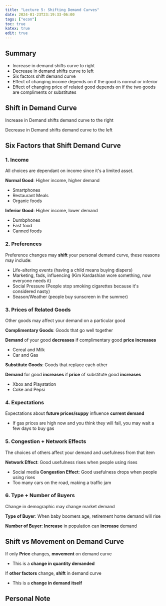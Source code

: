 ```yaml
---
title: "Lecture 5: Shifting Demand Curves"
date: 2024-01-23T23:19:33-06:00
tags: ["econ"]
toc: true
katex: true
edit: true
---
```


## Summary
- Increase in demand shifts curve to right
- Decrease in demand shifts curve to left
- Six factors shift demand curve
- Effect of changing income depends on if the good is normal or inferior
- Effect of changing price of related good depends on if the two goods are compliments or substitutes
## Shift in Demand Curve
Increase in Demand shifts demand curve to the right

Decrease in Demand shifts demand curve to the left

## Six Factors that Shift Demand Curve
### 1. Income
All choices are dependant on income since it's a limited asset.

**Normal Good**: Higher income, higher demand
- Smartphones
- Restaurant Meals
- Organic foods

**Inferior Good**: Higher income, lower demand
- Dumbphones
- Fast food
- Canned foods
### 2. Preferences
Preference changes may **shift** your personal demand curve, these reasons may include:
- Life-altering events (having a child means buying diapers)
- Marketing, fads, influencing (Kim Kardashian wore something, now everyone needs it)
- Social Pressure (People stop smoking cigarettes because it's considered nasty)
- Season/Weather (people buy sunscreen in the summer)
### 3. Prices of Related Goods
Other goods may affect your demand on a particular good

**Complimentary Goods**: Goods that go well together

**Demand** of your good **decreases** if complimentary good **price increases**
- Cereal and Milk
- Car and Gas

**Substitute Goods**: Goods that replace each other

**Demand** for good **increases** if **price** of substitute good **increases**
- Xbox and Playstation
- Coke and Pepsi
### 4. Expectations
Expectations about **future prices/suppy** influence **current demand**
- If gas prices are high now and you think they will fall, you may wait a few days to buy gas

### 5. Congestion + Network Effects
The choices of others affect your demand and usefulness from that item

**Network Effect**: Good usefulness rises when people using rises
- Social media
**Congestion Effect**: Good usefulness drops when people using rises
- Too many cars on the road, making a traffic jam

### 6. Type + Number of Buyers
Change in demographic may change market demand

**Type of Buyer**: When baby boomers age, retirement home demand will rise

**Number of Buyer**: **Increase** in population can **increase** demand
## Shift vs Movement on Demand Curve
If only **Price** changes, **movement** on demand curve
- This is a **change in quantity demanded**

If **other factors** change, **shift** in demand curve
- This is a **change in demand itself**
## Personal Note